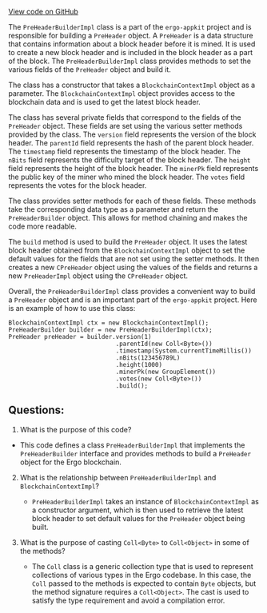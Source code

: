[View code on GitHub](https://github.com/ergoplatform/ergo-appkit/lib-impl/src/main/java/org/ergoplatform/appkit/impl/PreHeaderBuilderImpl.java)

The `PreHeaderBuilderImpl` class is a part of the `ergo-appkit` project and is responsible for building a `PreHeader` object. A `PreHeader` is a data structure that contains information about a block header before it is mined. It is used to create a new block header and is included in the block header as a part of the block. The `PreHeaderBuilderImpl` class provides methods to set the various fields of the `PreHeader` object and build it.

The class has a constructor that takes a `BlockchainContextImpl` object as a parameter. The `BlockchainContextImpl` object provides access to the blockchain data and is used to get the latest block header.

The class has several private fields that correspond to the fields of the `PreHeader` object. These fields are set using the various setter methods provided by the class. The `version` field represents the version of the block header. The `parentId` field represents the hash of the parent block header. The `timestamp` field represents the timestamp of the block header. The `nBits` field represents the difficulty target of the block header. The `height` field represents the height of the block header. The `minerPk` field represents the public key of the miner who mined the block header. The `votes` field represents the votes for the block header.

The class provides setter methods for each of these fields. These methods take the corresponding data type as a parameter and return the `PreHeaderBuilder` object. This allows for method chaining and makes the code more readable.

The `build` method is used to build the `PreHeader` object. It uses the latest block header obtained from the `BlockchainContextImpl` object to set the default values for the fields that are not set using the setter methods. It then creates a new `CPreHeader` object using the values of the fields and returns a new `PreHeaderImpl` object using the `CPreHeader` object.

Overall, the `PreHeaderBuilderImpl` class provides a convenient way to build a `PreHeader` object and is an important part of the `ergo-appkit` project. Here is an example of how to use this class:

```
BlockchainContextImpl ctx = new BlockchainContextImpl();
PreHeaderBuilder builder = new PreHeaderBuilderImpl(ctx);
PreHeader preHeader = builder.version(1)
                              .parentId(new Coll<Byte>())
                              .timestamp(System.currentTimeMillis())
                              .nBits(123456789L)
                              .height(1000)
                              .minerPk(new GroupElement())
                              .votes(new Coll<Byte>())
                              .build();
```
## Questions: 
 1. What is the purpose of this code?
   - This code defines a class `PreHeaderBuilderImpl` that implements the `PreHeaderBuilder` interface and provides methods to build a `PreHeader` object for the Ergo blockchain.

2. What is the relationship between `PreHeaderBuilderImpl` and `BlockchainContextImpl`?
   - `PreHeaderBuilderImpl` takes an instance of `BlockchainContextImpl` as a constructor argument, which is then used to retrieve the latest block header to set default values for the `PreHeader` object being built.

3. What is the purpose of casting `Coll<Byte>` to `Coll<Object>` in some of the methods?
   - The `Coll` class is a generic collection type that is used to represent collections of various types in the Ergo codebase. In this case, the `Coll` passed to the methods is expected to contain `Byte` objects, but the method signature requires a `Coll<Object>`. The cast is used to satisfy the type requirement and avoid a compilation error.